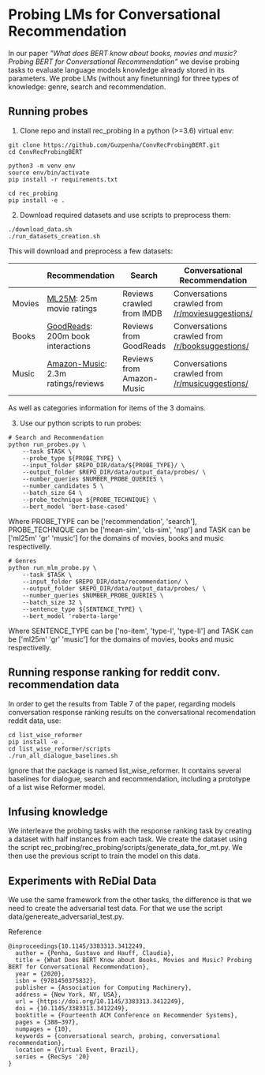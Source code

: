 # Probing LMs for Conversational Recommendation

In our paper *"What does BERT know about books, movies and music? Probing BERT for Conversational Recommendation"* we devise probing tasks to evaluate language models knowledge already stored in its parameters. We probe LMs (without any finetunning) for three types of knowledge: genre, search and recommendation.

## Running probes

1. Clone repo and install rec_probing in a python (>=3.6) virtual env:  
```
git clone https://github.com/Guzpenha/ConvRecProbingBERT.git
cd ConvRecProbingBERT

python3 -m venv env
source env/bin/activate
pip install -r requirements.txt

cd rec_probing
pip install -e .
```

2. Download required datasets and use scripts to preprocess them:
```
./download_data.sh
./run_datasets_creation.sh
```

This will download and preprocess a few datasets:
  
|| Recommendation | Search | Conversational Recommendation |
|-------------|-------------|------------|------------|
|Movies | [ML25M](https://grouplens.org/datasets/movielens/25m/): 25m movie ratings | Reviews crawled from IMDB | Conversations crawled from [/r/moviesuggestions/](https://www.reddit.com/r/MovieSuggestions/)
| Books | [GoodReads](https://github.com/MengtingWan/goodreads): 200m book interactions | Reviews from GoodReads | Conversations crawled from [/r/booksuggestions/](https://www.reddit.com/r/MovieSuggestions/) |
| Music | [Amazon-Music](https://nijianmo.github.io/amazon/index.html): 2.3m ratings/reviews | Reviews from Amazon-Music | Conversations crawled from [/r/musicuggestions/](https://www.reddit.com/r/musicsuggestions/) | 

As well as categories information for items of the 3 domains.

3. Use our python scripts to run probes:

```
# Search and Recommendation
python run_probes.py \
    --task $TASK \
    --probe_type ${PROBE_TYPE} \
    --input_folder $REPO_DIR/data/${PROBE_TYPE}/ \
    --output_folder $REPO_DIR/data/output_data/probes/ \
    --number_queries $NUMBER_PROBE_QUERIES \
    --number_candidates 5 \
    --batch_size 64 \
    --probe_technique ${PROBE_TECHNIQUE} \
    --bert_model 'bert-base-cased' 
```

Where PROBE_TYPE can be ['recommendation', 'search'], PROBE_TECHNIQUE can be ['mean-sim', 'cls-sim', 'nsp'] and TASK can be ['ml25m' 'gr' 'music'] for the domains of movies, books and music respectivelly.

```
# Genres
python run_mlm_probe.py \
    --task $TASK \
    --input_folder $REPO_DIR/data/recommendation/ \
    --output_folder $REPO_DIR/data/output_data/probes/ \
    --number_queries $NUMBER_PROBE_QUERIES \
    --batch_size 32 \
    --sentence_type ${SENTENCE_TYPE} \
    --bert_model 'roberta-large'
```
Where SENTENCE_TYPE can be ['no-item', 'type-I', 'type-II'] and TASK can be ['ml25m' 'gr' 'music'] for the domains of movies, books and music respectivelly.

## Running response ranking for reddit conv. recommendation data

In order to get the results from Table 7 of the paper, regarding models conversation response ranking results on the conversational recomendation reddit data, use:


```
cd list_wise_reformer
pip install -e .
cd list_wise_reformer/scripts
./run_all_dialogue_baselines.sh
```

Ignore that the package is named list_wise_reformer. It contains several baselines for dialogue, search and recommendation, including a prototype of a list wise Reformer model.

## Infusing knowledge
We interleave the probing tasks with the response ranking task by creating a dataset with half instances from each task. We create the dataset using the script rec_probing/rec_probing/scripts/generate_data_for_mt.py. We then use the previous script to train the model on this data.

## Experiments with ReDial Data

We use the same framework from the other tasks, the difference is that we need to create the adversarial test data. For that we use the script data/genereate_adversarial_test.py.


Reference
```
@inproceedings{10.1145/3383313.3412249,
  author = {Penha, Gustavo and Hauff, Claudia},
  title = {What Does BERT Know about Books, Movies and Music? Probing BERT for Conversational Recommendation},
  year = {2020},
  isbn = {9781450375832},
  publisher = {Association for Computing Machinery},
  address = {New York, NY, USA},
  url = {https://doi.org/10.1145/3383313.3412249},
  doi = {10.1145/3383313.3412249},
  booktitle = {Fourteenth ACM Conference on Recommender Systems},
  pages = {388–397},
  numpages = {10},
  keywords = {conversational search, probing, conversational recommendation},
  location = {Virtual Event, Brazil},
  series = {RecSys '20}
}
```
